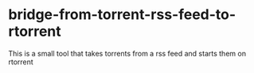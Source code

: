 # bridge-from-torrent-rss-feed-to-rtorrent
This is a small tool that takes torrents from a rss feed and starts them on rtorrent
